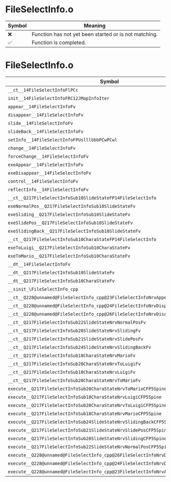 # FileSelectInfo.o
| Symbol | Meaning 
| ------------- | ------------- 
| :x: | Function has not yet been started or is not matching. 
| :white_check_mark: | Function is completed. 


# FileSelectInfo.o
| Symbol | Decompiled? |
| ------------- | ------------- |
| `__ct__14FileSelectInfoFlPCc` | :x: |
| `init__14FileSelectInfoFRC12JMapInfoIter` | :x: |
| `appear__14FileSelectInfoFv` | :x: |
| `disappear__14FileSelectInfoFv` | :x: |
| `slide__14FileSelectInfoFv` | :x: |
| `slideBack__14FileSelectInfoFv` | :x: |
| `setInfo__14FileSelectInfoFPUslllbbbPCwPCwl` | :x: |
| `change__14FileSelectInfoFv` | :x: |
| `forceChange__14FileSelectInfoFv` | :x: |
| `exeAppear__14FileSelectInfoFv` | :x: |
| `exeDisappear__14FileSelectInfoFv` | :x: |
| `control__14FileSelectInfoFv` | :x: |
| `reflectInfo__14FileSelectInfoFv` | :x: |
| `__ct__Q217FileSelectInfoSub10SlideStateFP14FileSelectInfo` | :x: |
| `exeNormalPos__Q217FileSelectInfoSub10SlideStateFv` | :x: |
| `exeSliding__Q217FileSelectInfoSub10SlideStateFv` | :x: |
| `exeSlidePos__Q217FileSelectInfoSub10SlideStateFv` | :x: |
| `exeSlidingBack__Q217FileSelectInfoSub10SlideStateFv` | :x: |
| `__ct__Q217FileSelectInfoSub10CharaStateFP14FileSelectInfo` | :x: |
| `exeToLuigi__Q217FileSelectInfoSub10CharaStateFv` | :x: |
| `exeToMario__Q217FileSelectInfoSub10CharaStateFv` | :x: |
| `__dt__14FileSelectInfoFv` | :x: |
| `__dt__Q217FileSelectInfoSub10SlideStateFv` | :x: |
| `__dt__Q217FileSelectInfoSub10CharaStateFv` | :x: |
| `__sinit_\FileSelectInfo_cpp` | :x: |
| `__ct__Q228@unnamed@FileSelectInfo_cpp@23FileSelectInfoNrvAppearFv` | :x: |
| `__ct__Q228@unnamed@FileSelectInfo_cpp@24FileSelectInfoNrvDisplayFv` | :x: |
| `__ct__Q228@unnamed@FileSelectInfo_cpp@26FileSelectInfoNrvDisappearFv` | :x: |
| `__ct__Q217FileSelectInfoSub22SlideStateNrvNormalPosFv` | :x: |
| `__ct__Q217FileSelectInfoSub20SlideStateNrvSlidingFv` | :x: |
| `__ct__Q217FileSelectInfoSub21SlideStateNrvSlidePosFv` | :x: |
| `__ct__Q217FileSelectInfoSub24SlideStateNrvSlidingBackFv` | :x: |
| `__ct__Q217FileSelectInfoSub18CharaStateNrvMarioFv` | :x: |
| `__ct__Q217FileSelectInfoSub20CharaStateNrvToLuigiFv` | :x: |
| `__ct__Q217FileSelectInfoSub18CharaStateNrvLuigiFv` | :x: |
| `__ct__Q217FileSelectInfoSub20CharaStateNrvToMarioFv` | :x: |
| `execute__Q217FileSelectInfoSub20CharaStateNrvToMarioCFP5Spine` | :x: |
| `execute__Q217FileSelectInfoSub18CharaStateNrvLuigiCFP5Spine` | :x: |
| `execute__Q217FileSelectInfoSub20CharaStateNrvToLuigiCFP5Spine` | :x: |
| `execute__Q217FileSelectInfoSub18CharaStateNrvMarioCFP5Spine` | :x: |
| `execute__Q217FileSelectInfoSub24SlideStateNrvSlidingBackCFP5Spine` | :x: |
| `execute__Q217FileSelectInfoSub21SlideStateNrvSlidePosCFP5Spine` | :x: |
| `execute__Q217FileSelectInfoSub20SlideStateNrvSlidingCFP5Spine` | :x: |
| `execute__Q217FileSelectInfoSub22SlideStateNrvNormalPosCFP5Spine` | :x: |
| `execute__Q228@unnamed@FileSelectInfo_cpp@26FileSelectInfoNrvDisappearCFP5Spine` | :x: |
| `execute__Q228@unnamed@FileSelectInfo_cpp@24FileSelectInfoNrvDisplayCFP5Spine` | :x: |
| `execute__Q228@unnamed@FileSelectInfo_cpp@23FileSelectInfoNrvAppearCFP5Spine` | :x: |
